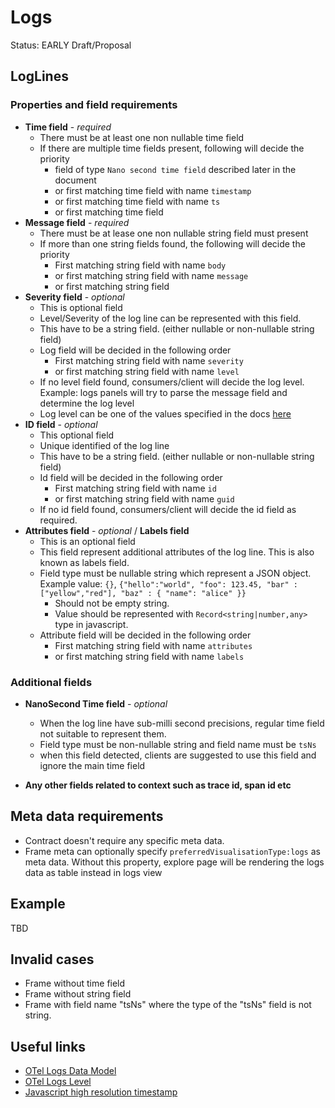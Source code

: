 # Logs

Status: EARLY Draft/Proposal

## LogLines

### Properties and field requirements

- **Time field** - _required_
  - There must be at least one non nullable time field
  - If there are multiple time fields present, following will decide the priority
    - field of type `Nano second time field` described later in the document
    - or first matching time field with name `timestamp`
    - or first matching time field with name `ts`
    - or first matching time field
- **Message field** - _required_
  - There must be at lease one non nullable string field must present
  - If more than one string fields found, the following will decide the priority
    - First matching string field with name `body`
    - or first matching string field with name `message`
    - or first matching string field
- **Severity field** - _optional_
  - This is optional field
  - Level/Severity of the log line can be represented with this field.
  - This have to be a string field. (either nullable or non-nullable string field)
  - Log field will be decided in the following order
    - First matching string field with name `severity`
    - or first matching string field with name `level`
  - If no level field found, consumers/client will decide the log level. Example: logs panels will try to parse the message field and determine the log level
  - Log level can be one of the values specified in the docs [here](https://grafana.com/docs/grafana/latest/packages_api/data/loglevel/#enumeration-members)
- **ID field** - _optional_
  - This optional field
  - Unique identified of the log line
  - This have to be a string field. (either nullable or non-nullable string field)
  - Id field will be decided in the following order
    - First matching string field with name `id`
    - or first matching string field with name `guid`
  - If no id field found, consumers/client will decide the id field as required.
- **Attributes field** - _optional_ / **Labels field**
  - This is an optional field
  - This field represent additional attributes of the log line. This is also known as labels field.
  - Field type must be nullable string which represent a JSON object. Example value: `{}`, `{"hello":"world", "foo": 123.45, "bar" :["yellow","red"], "baz" : { "name": "alice" }}`
    - Should not be empty string.
    - Value should be represented with `Record<string|number,any>` type in javascript.
  - Attribute field will be decided in the following order
    - First matching string field with name `attributes`
    - or first matching string field with name `labels`

### Additional fields

- **NanoSecond Time field** - _optional_

  - When the log line have sub-milli second precisions, regular time field not suitable to represent them.
  - Field type must be non-nullable string and field name must be `tsNs`
  - when this field detected, clients are suggested to use this field and ignore the main time field

- **Any other fields related to context such as trace id, span id etc**

## Meta data requirements

- Contract doesn't require any specific meta data.
- Frame meta can optionally specify `preferredVisualisationType:logs` as meta data. Without this property, explore page will be rendering the logs data as table instead in logs view

## Example

TBD

## Invalid cases

- Frame without time field
- Frame without string field
- Frame with field name "tsNs" where the type of the "tsNs" field is not string.

## Useful links

- [OTel Logs Data Model](https://github.com/open-telemetry/opentelemetry-specification/blob/main/specification/logs/data-model.md)
- [OTel Logs Level](https://docs.google.com/document/d/1WQDz1jF0yKBXe3OibXWfy3g6lor9SvjZ4xT-8uuDCiA/edit#)
- [Javascript high resolution timestamp](https://www.w3.org/TR/hr-time/)
